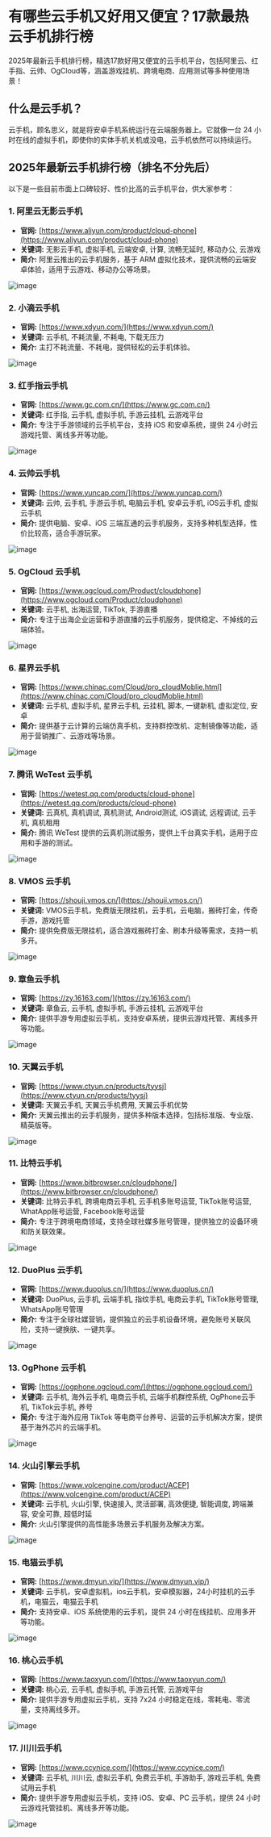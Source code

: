 # 有哪些云手机又好用又便宜？17款最热云手机排行榜

2025年最新云手机排行榜，精选17款好用又便宜的云手机平台，包括阿里云、红手指、云帅、OgCloud等，涵盖游戏挂机、跨境电商、应用测试等多种使用场景！

## 什么是云手机？

云手机，顾名思义，就是将安卓手机系统运行在云端服务器上。它就像一台 24 小时在线的虚拟手机，即使你的实体手机关机或没电，云手机依然可以持续运行。

## 2025年最新云手机排行榜（排名不分先后）

以下是一些目前市面上口碑较好、性价比高的云手机平台，供大家参考：

### 1. 阿里云无影云手机

*   **官网:** [https://www.aliyun.com/product/cloud-phone](https://www.aliyun.com/product/cloud-phone)
*   **关键词:** 无影云手机, 虚拟手机, 云端安卓, 计算, 流畅无延时, 移动办公, 云游戏
*   **简介:** 阿里云推出的云手机服务，基于 ARM 虚拟化技术，提供流畅的云端安卓体验，适用于云游戏、移动办公等场景。

![image](https://github.com/user-attachments/assets/1ba2d363-3f63-4969-9493-a4019f5dacb7)

### 2. 小滴云手机

*   **官网:** [https://www.xdyun.com/](https://www.xdyun.com/)
*   **关键词:** 云手机, 不耗流量, 不耗电, 下载无压力
*   **简介:** 主打不耗流量、不耗电，提供轻松的云手机体验。

![image](https://github.com/user-attachments/assets/062a0c46-6af6-4781-966b-a7c0a7b7b4ab)

### 3. 红手指云手机

*   **官网:** [https://www.gc.com.cn/](https://www.gc.com.cn/)
*   **关键词:** 红手指, 云手机, 虚拟手机, 手游云挂机, 云游戏平台
*   **简介:** 专注于手游领域的云手机平台，支持 iOS 和安卓系统，提供 24 小时云游戏托管、离线多开等功能。

![image](https://github.com/user-attachments/assets/64ca505d-ab18-4cc8-af8a-671637d76a01)

### 4. 云帅云手机

*   **官网:** [https://www.yuncap.com/](https://www.yuncap.com/)
*   **关键词:** 云帅, 云手机, 手游云手机, 电脑云手机, 安卓云手机, iOS云手机, 虚拟云手机
*   **简介:** 提供电脑、安卓、iOS 三端互通的云手机服务，支持多种机型选择，性价比较高，适合手游玩家。

![image](https://github.com/user-attachments/assets/db8f80a4-a95c-42e0-bf31-bbfd80709b7a)

### 5. OgCloud 云手机

*   **官网:** [https://www.ogcloud.com/Product/cloudphone](https://www.ogcloud.com/Product/cloudphone)
*   **关键词:** 云手机, 出海运营, TikTok, 手游直播
*   **简介:** 专注于出海企业运营和手游直播的云手机服务，提供稳定、不掉线的云端体验。

![image](https://github.com/user-attachments/assets/fff5216e-4a62-4d69-8302-183d1b27f992)

### 6. 星界云手机

*   **官网:** [https://www.chinac.com/Cloud/pro_cloudMoblie.html](https://www.chinac.com/Cloud/pro_cloudMoblie.html)
*   **关键词:** 云手机, 虚拟手机, 星界云手机, 云挂机, 脚本, 一键新机, 虚拟定位, 安卓
*   **简介:** 提供基于云计算的云端仿真手机，支持群控改机、定制镜像等功能，适用于营销推广、云游戏等场景。

![image](https://github.com/user-attachments/assets/f0436765-f575-48ff-af0d-d4e6c9632bea)

### 7. 腾讯 WeTest 云手机

*   **官网:** [https://wetest.qq.com/products/cloud-phone](https://wetest.qq.com/products/cloud-phone)
*   **关键词:** 云真机, 真机调试, 真机测试, Android测试, iOS调试, 远程调试, 云手机, 真机租用
*   **简介:** 腾讯 WeTest 提供的云真机测试服务，提供上千台真实手机，适用于应用和手游的测试。

![image](https://github.com/user-attachments/assets/7b99bc63-ba35-4ef0-ba7c-db9f6c119942)

### 8. VMOS 云手机

*   **官网:** [https://shouji.vmos.cn/](https://shouji.vmos.cn/)
*   **关键词:** VMOS云手机，免费版无限挂机，云手机，云电脑，搬砖打金，传奇手游，游戏托管
*   **简介:** 提供免费版无限挂机，适合游戏搬砖打金、刷本升级等需求，支持一机多开。

![image](https://github.com/user-attachments/assets/8ed3a75a-e00a-48f4-b0ec-78068686cb8a)

### 9. 章鱼云手机

*   **官网:** [https://zy.16163.com/](https://zy.16163.com/)
*   **关键词:** 章鱼云, 云手机, 虚拟手机, 手游云挂机, 云游戏平台
*   **简介:** 提供手游专用虚拟云手机，支持安卓系统，提供云游戏托管、离线多开等功能。

![image](https://github.com/user-attachments/assets/7ec97eda-cdc6-48ef-8a07-8a9fa0dd7d70)

### 10. 天翼云手机

*   **官网:** [https://www.ctyun.cn/products/tyysj](https://www.ctyun.cn/products/tyysj)
*   **关键词:** 天翼云手机, 天翼云手机费用, 天翼云手机优势
*   **简介:** 天翼云推出的云手机服务，提供多种版本选择，包括标准版、专业版、精英版等。

![image](https://github.com/user-attachments/assets/f4782886-674c-4b66-a6dd-33365d633673)

### 11. 比特云手机

*   **官网:** [https://www.bitbrowser.cn/cloudphone/](https://www.bitbrowser.cn/cloudphone/)
*   **关键词:** 比特云手机, 跨境电商云手机, 云手机多账号运营, TikTok账号运营, WhatApp账号运营, Facebook账号运营
*   **简介:** 专注于跨境电商领域，支持全球社媒多账号管理，提供独立的设备环境和防关联效果。

![image](https://github.com/user-attachments/assets/fa99f439-418d-4919-8713-60112a3c4f64)

### 12. DuoPlus 云手机

*   **官网:** [https://www.duoplus.cn/](https://www.duoplus.cn/)
*   **关键词:** DuoPlus, 云手机, 云端手机, 指纹手机, 电商云手机, TikTok账号管理, WhatsApp账号管理
*   **简介:** 专注于全球社媒营销，提供独立的云手机设备环境，避免账号关联风险，支持一键换肤、一键共享。

![image](https://github.com/user-attachments/assets/6ab0bdd7-218a-4948-9b5f-358fac73afcb)

### 13. OgPhone 云手机

*   **官网:** [https://ogphone.ogcloud.com/](https://ogphone.ogcloud.com/)
*   **关键词:** 云手机, 海外云手机, 电商云手机, 云端手机群控系统, OgPhone云手机, TikTok云手机, 养号
*   **简介:** 专注于海外应用 TikTok 等电商平台养号、运营的云手机解决方案，提供基于海外芯片的云端手机。

![image](https://github.com/user-attachments/assets/4a234e31-83cc-459b-9f32-13d7184ea655)

### 14. 火山引擎云手机

*   **官网:** [https://www.volcengine.com/product/ACEP](https://www.volcengine.com/product/ACEP)
*   **关键词:** 云手机, 火山引擎, 快速接入, 灵活部署, 高效便捷, 智能调度, 跨端兼容, 安全可靠, 超低时延
*   **简介:** 火山引擎提供的高性能多场景云手机服务及解决方案。

![image](https://github.com/user-attachments/assets/6e9a09e0-24ba-4eab-a670-9866a328b7d6)

### 15. 电猫云手机

*   **官网:** [https://www.dmyun.vip/](https://www.dmyun.vip/)
*   **关键词:** 云手机，安卓虚拟机，ios云手机，安卓模拟器，24小时挂机的云手机，电猫云，电猫云手机
*   **简介:** 支持安卓、iOS 系统使用的云手机，提供 24 小时在线挂机、应用多开等功能。

![image](https://github.com/user-attachments/assets/3ed311cd-9ec0-45a0-9473-1a8c65214309)

### 16. 桃心云手机

*   **官网:** [https://www.taoxyun.com/](https://www.taoxyun.com/)
*   **关键词:** 桃心云, 云手机, 虚拟手机, 手游云托管, 云游戏平台
*   **简介:** 提供手游专用虚拟云手机，支持 7x24 小时稳定在线，零耗电、零流量，支持离线多开。

![image](https://github.com/user-attachments/assets/39ae6a15-e887-4e87-aa41-7ac50d96a4fd)

### 17. 川川云手机

*   **官网:** [https://www.ccynice.com/](https://www.ccynice.com/)
*   **关键词:** 云手机, 川川云, 虚拟云手机, 免费云手机, 手游助手, 游戏云手机, 免费试用云手机
*   **简介:** 提供手游专用虚拟云手机，支持 iOS、安卓、PC 云手机，提供 24 小时云游戏托管挂机、离线多开等功能。

![image](https://github.com/user-attachments/assets/6d2d4485-cb9c-4bcd-9bfb-abefc6757b64)


